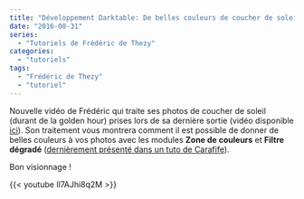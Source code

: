 ```yaml
---
title: "Développement Darktable: De belles couleurs de coucher de soleil"
date: "2016-08-31"
series:
  - "Tutoriels de Frédéric de Thezy"
categories: 
  - "tutoriels"
tags: 
  - "Frédéric de Thezy"
  - "tutoriel"
---
```


Nouvelle vidéo de Frédéric qui traite ses photos de coucher de soleil (durant de la golden hour) prises lors de sa dernière sortie (vidéo disponible [ici](https://www.youtube.com/watch?v=2gyxSIqSI98)). Son traitement vous montrera comment il est possible de donner de belles couleurs à vos photos avec les modules **Zone de couleurs** et **Filtre dégradé** ([dernièrement présenté dans un tuto de Carafife](https://darktable.fr/2016/08/le-module-filtre-degrade/)).

Bon visionnage !

{{< youtube Il7AJhi8q2M >}}
